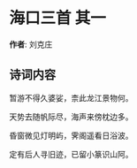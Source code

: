 # 海口三首  其一

**作者**: 刘克庄

## 诗词内容

暂游不得久婆娑，柰此龙江景物何。

天势去随帆际尽，海声来傍枕边多。

昏窗微见灯明屿，霁阁遥看日浴波。

定有后人寻旧迹，已留小篆识山阿。

